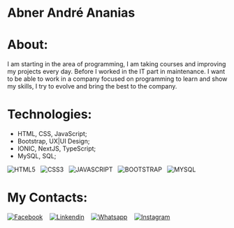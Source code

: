 # Abner André Ananias

# About:
I am starting in the area of ​​programming, I am taking courses and improving my projects every day. Before I worked in the IT part in maintenance. I want to be able to work in a company focused on programming to learn and show my skills, I try to evolve and bring the best to the company.

# Technologies:

* HTML, CSS, JavaScript;
* Bootstrap, UX|UI Design;
* IONIC, NextJS, TypeScript;
* MySQL, SQL;

![HTML5](https://cdn1.iconfinder.com/data/icons/logotypes/32/badge-html-5-64.png)&nbsp;&nbsp;
![CSS3](https://cdn1.iconfinder.com/data/icons/logotypes/32/badge-css-3-64.png)&nbsp;&nbsp;
![JAVASCRIPT](https://cdn4.iconfinder.com/data/icons/logos-and-brands/512/187_Js_logo_logos-64.png)&nbsp;&nbsp;
![BOOTSTRAP](https://i.ibb.co/BrDS26S/64.png)&nbsp;&nbsp;
![MYSQL](https://cdn0.iconfinder.com/data/icons/logos-brands-in-colors/128/react_color-512.png)

# My Contacts:

[![Facebook](https://cdn1.iconfinder.com/data/icons/logotypes/32/square-facebook-64.png)](https://www.facebook.com/abnerandre.ananias.5)&nbsp;&nbsp;&nbsp;
[![Linkendin](https://cdn1.iconfinder.com/data/icons/logotypes/32/square-linkedin-64.png)](https://www.linkedin.com/in/abner-andr%C3%A9-ananias-423a641a2/)&nbsp;&nbsp;&nbsp;
[![Whatsapp](https://cdn3.iconfinder.com/data/icons/2018-social-media-logotypes/1000/2018_social_media_popular_app_logo-whatsapp-64.png)](https://api.whatsapp.com/send?phone=5516996135250&text=Ol%C3%A1%2C%20Gostaria%20de%20Entrar%20Em%20Contato)&nbsp;&nbsp;&nbsp;
[![Instagram](https://cdn2.iconfinder.com/data/icons/social-media-applications/64/social_media_applications_3-instagram-64.png)](https://www.instagram.com/abner.andre/)



